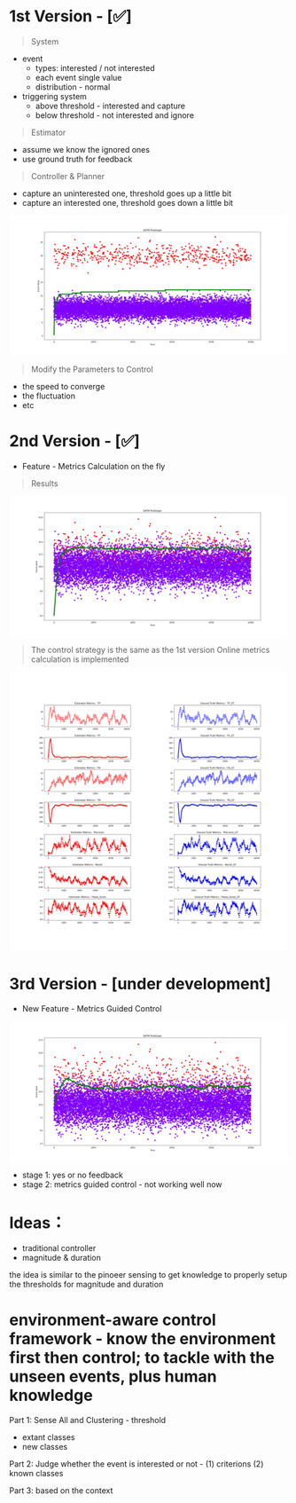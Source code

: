 
# 1st Version - [✅]
> System
- event
  - types: interested / not interested
  - each event single value
  - distribution - normal
- triggering system
  - above threshold - interested and capture
  - below threshold - not interested and ignore

> Estimator
- assume we know the ignored ones
- use ground truth for feedback

> Controller & Planner
- capture an uninterested one, threshold goes up a little bit
- capture an interested one, threshold goes down a little bit

![illustration](Prototype_V1/SATM_Prototype_V1.png)

> Modify the Parameters to Control

- the speed to converge
- the fluctuation
- etc

# 2nd Version - [✅]
- Feature - Metrics Calculation on the fly

> Results

![illustration](Prototype_V2/SATM_Prototype_V2.png)

> The control strategy is the same as the 1st version
> Online metrics calculation is implemented

![illustration](Prototype_V2/SATM_Prototype_Metrics_V2.png)

# 3rd Version - [under development]
- New Feature - Metrics Guided Control

![illustration](Prototype_V3/SATM_Prototype_V3.png)
- stage 1: yes or no feedback
- stage 2: metrics guided control - not working well now

# Ideas：
- traditional controller
- magnitude & duration

the idea is similar to the pinoeer sensing to get knowledge to properly setup the thresholds for magnitude and duration
# environment-aware control framework - know the environment first then control; to tackle with the unseen events, plus human knowledge

Part 1:
Sense All and Clustering - threshold
- extant classes
- new classes

Part 2:
Judge whether the event is interested or not  - (1) criterions (2) known classes

Part 3:
based on the context 
